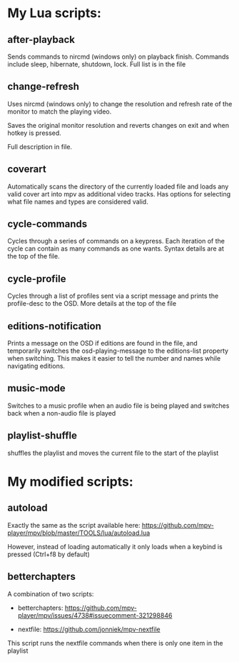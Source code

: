 # My Lua scripts:

## after-playback
Sends commands to nircmd (windows only) on playback finish. Commands include sleep, hibernate, shutdown, lock. Full list is in the file

## change-refresh

Uses nircmd (windows only) to change the resolution and refresh rate of the monitor to match the playing video.

Saves the original monitor resolution and reverts changes on exit and when hotkey is pressed.

Full description in file.

## coverart
Automatically scans the directory of the currently loaded file and loads any valid cover art into mpv as additional video tracks.
Has options for selecting what file names and types are considered valid.

## cycle-commands
Cycles through a series of commands on a keypress. Each iteration of the cycle can contain as many commands as one wants. Syntax details are at the top of the file.

## cycle-profile
Cycles through a list of profiles sent via a script message and prints the profile-desc to the OSD. More details at the top of the file

## editions-notification
Prints a message on the OSD if editions are found in the file, and temporarily switches the osd-playing-message to the editions-list property when switching. This makes it easier to tell the number and names while navigating editions.

## music-mode
Switches to a music profile when an audio file is being played and switches back when a non-audio file is played

## playlist-shuffle
shuffles the playlist and moves the current file to the start of the playlist

# My modified scripts:

## autoload
Exactly the same as the script available here:
https://github.com/mpv-player/mpv/blob/master/TOOLS/lua/autoload.lua

However, instead of loading automatically it only loads when a keybind is pressed (Ctrl+f8 by default)

## betterchapters
A combination of two scripts:

- betterchapters:   https://github.com/mpv-player/mpv/issues/4738#issuecomment-321298846

- nextfile: https://github.com/jonniek/mpv-nextfile

This script runs the nextfile commands when there is only one item in the playlist